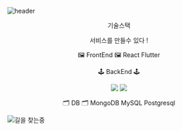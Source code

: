 ![header](https://capsule-render.vercel.app/api?type=rect&color=24292e&fontColor=ffffff&height=80&section=header&text=%EC%96%B4%EB%94%94%EB%93%A0%20%ED%9A%8C%EC%82%AC%EC%9D%98%20%EA%B8%B0%EB%91%A5%EC%9D%B4%20%EB%90%98%EC%9E%90&fontSize=28)

<div style="text-align: center">

기술스택

서비스를 만들수 있다 !

🖼️ FrontEnd 🖼️ 
React
Flutter

🕹️ BackEnd 🕹️

<img src="https://img.shields.io/badge/-Go-%237fd5ea"/>
<img src="https://img.shields.io/badge/-NodeJS-%23026e00"/>

🗂️ DB 🗂️
MongoDB
MySQL
Postgresql

</div>

![길을 찾는중](https://github.githubassets.com/images/modules/notifications/inbox-zero.svg)

